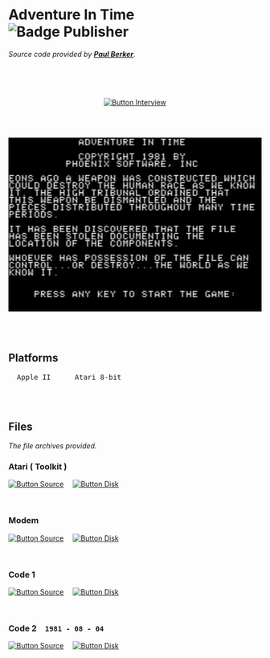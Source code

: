 
# Adventure In Time   ![Badge Publisher]

*Source code provided by **[Paul Berker]**.*

<br>

<div align = center>

<br>
<br>

[![Button Interview]][Interview]

<br>
<br>

<img
    src = 'Resources/Screenshot.png'
    width = 600
/>

</div>

<br>
<br>

## Platforms

<kbd>  Apple II  </kbd>   <kbd>  Atari 8-bit  </kbd>

<br>
<br>

## Files

*The file archives provided.*

### Atari ( Toolkit )

[![Button Source]][Source Atari]   
[![Button Disk]][Disk Atari]

<br>

### Modem

[![Button Source]][Source Modem]   
[![Button Disk]][Disk Modem]

<br>

### Code 1

[![Button Source]][Source Code 1]   
[![Button Disk]][Disk Code 1]

<br>

### Code 2   `1981 - 08 - 04`

[![Button Source]][Source Code 2]   
[![Button Disk]][Disk Code 2]

<br>

<!----------------------------------------------------------------------------->

[Paul Berker]: https://slasherworld.com/

[Interview]: https://archive.org/details/paul-berker-phoenix-software

[Source Code 1]: Source/Code%201
[Source Code 2]: Source/Code%202
[Source Modem]: Source/Modem
[Source Atari]: Source/Atari

[Disk Code 1]: Disks/Code%201.DSK
[Disk Code 2]: Disks/Code%202.DSK
[Disk Modem]: Disks/Modem.DSK
[Disk Atari]: Disks/Atari.DSK


<!----------------------------------[ Badges ]--------------------------------->

[Badge Publisher]: https://img.shields.io/badge/Publisher-Phoenix_Software-bb603d?style=for-the-badge&labelColor=EF7B4D


<!---------------------------------[ Buttons ]--------------------------------->

[Button Interview]: https://img.shields.io/badge/Interview-49B48A?style=for-the-badge&logoColor=white&logo=InternetArchive
[Button Source]: https://img.shields.io/badge/Source-0091BD?style=for-the-badge&logoColor=white&logo=CodeFactor
[Button Disk]: https://img.shields.io/badge/Disk-50162D?style=for-the-badge&logoColor=white&logo=Discogs


